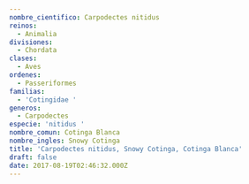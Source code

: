 ```yaml
---
nombre_cientifico: Carpodectes nitidus
reinos:
  - Animalia
divisiones:
  - Chordata
clases:
  - Aves
ordenes:
  - Passeriformes
familias:
  - 'Cotingidae '
generos:
  - Carpodectes
especie: 'nitidus '
nombre_comun: Cotinga Blanca
nombre_ingles: Snowy Cotinga
title: 'Carpodectes nitidus, Snowy Cotinga, Cotinga Blanca'
draft: false
date: 2017-08-19T02:46:32.000Z
---
```


